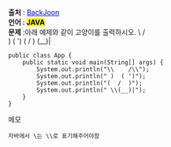 **출처** : <a href="https://www.acmicpc.net/problem/10171" style="color: blue; text-decoration: underline;">BackJoon</a><br>
**언어 : <mark>JAVA**</mark><br>
**문제** :아래 예제와 같이 고양이를 출력하시오.
\    /\
 )  ( ')
(  /  )
 \(__)|


```
public class App {
    public static void main(String[] args) {
        System.out.println("\\    /\\");
        System.out.println(" )  ( ')");
        System.out.println("(  /  )");
        System.out.println(" \\(__)|");
    }
}
```


메모
```
자바에서 \는 \\로 표기해주어야함
```
